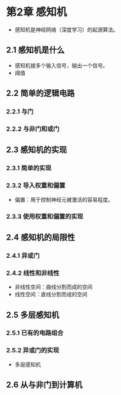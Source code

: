 # 第2章 感知机
* 感知机是神经网络（深度学习）的起源算法。

## 2.1 感知机是什么
* 感知机接多个输入信号，输出一个信号。
* 阈值

## 2.2 简单的逻辑电路
### 2.2.1 与门
### 2.2.2 与非门和或门

## 2.3 感知机的实现
### 2.3.1 简单的实现
### 2.3.2 导入权重和偏置
* 偏置：用于控制神经元被激活的容易程度。

### 2.3.3 使用权重和偏置的实现

## 2.4 感知机的局限性
### 2.4.1 异或门
### 2.4.2 线性和非线性
* 非线性空间：曲线分割而成的空间
* 线性空间：直线分割而成的空间

## 2.5 多层感知机
### 2.5.1 已有的电路组合
### 2.5.2 异或门的实现
* 多层感知机

## 2.6 从与非门到计算机


